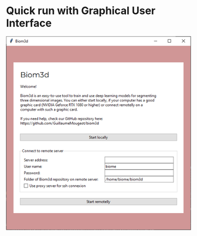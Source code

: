 # Quick run with Graphical User Interface

<p align="center">
  <img src="_static/image/gui_splash.PNG" />
</p>